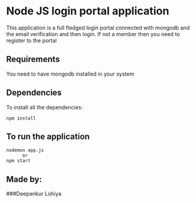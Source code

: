 # Node JS login portal application
This application is a full fledged login portal connected with mongodb and the email verification and then login. If not a member then you need to register to the portal

## Requirements
You need to have mongodb installed in your system

## Dependencies
To install all the dependencies:
```
npm install
```

## To run the application
```
nodemon app.js
      or
npm start
```

## Made by:
###Deepankur Lohiya
